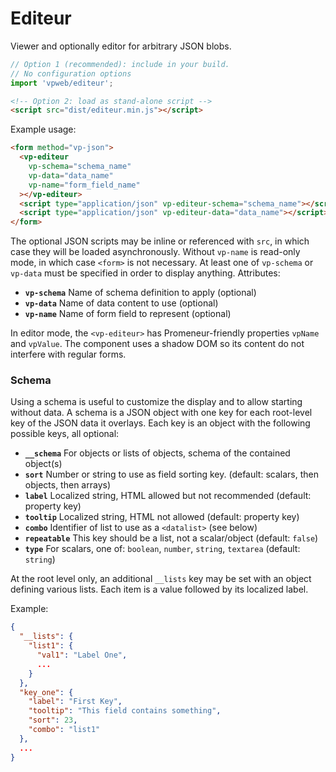 # Editeur

Viewer and optionally editor for arbitrary JSON blobs.

```js
// Option 1 (recommended): include in your build.
// No configuration options
import 'vpweb/editeur';
```

```html
<!-- Option 2: load as stand-alone script -->
<script src="dist/editeur.min.js"></script>
```

Example usage:

```html
<form method="vp-json">
  <vp-editeur
    vp-schema="schema_name"
    vp-data="data_name"
    vp-name="form_field_name"
  ></vp-editeur>
  <script type="application/json" vp-editeur-schema="schema_name"></script>
  <script type="application/json" vp-editeur-data="data_name"></script>
</form>
```

The optional JSON scripts may be inline or referenced with `src`, in which case they will be loaded asynchronously.  Without `vp-name` is read-only mode, in which case `<form>` is not necessary.  At least one of `vp-schema` or `vp-data` must be specified in order to display anything.  Attributes:

* **`vp-schema`** Name of schema definition to apply (optional)
* **`vp-data`** Name of data content to use (optional)
* **`vp-name`** Name of form field to represent (optional)

In editor mode, the `<vp-editeur>` has Promeneur-friendly properties `vpName` and `vpValue`.  The component uses a shadow DOM so its content do not interfere with regular forms.

### Schema

Using a schema is useful to customize the display and to allow starting without data.  A schema is a JSON object with one key for each root-level key of the JSON data it overlays.  Each key is an object with the following possible keys, all optional:

* **`__schema`** For objects or lists of objects, schema of the contained object(s)
* **`sort`** Number or string to use as field sorting key. (default: scalars, then objects, then arrays)
* **`label`** Localized string, HTML allowed but not recommended (default: property key)
* **`tooltip`** Localized string, HTML not allowed (default: property key)
* **`combo`** Identifier of list to use as a `<datalist>` (see below)
* **`repeatable`** This key should be a list, not a scalar/object (default: `false`)
* **`type`** For scalars, one of: `boolean`, `number`, `string`, `textarea` (default: `string`)

At the root level only, an additional `__lists` key may be set with an object defining various lists.  Each item is a value followed by its localized label.

Example:

```json
{
  "__lists": {
    "list1": {
      "val1": "Label One",
      ...
    }
  },
  "key_one": {
    "label": "First Key",
    "tooltip": "This field contains something",
    "sort": 23,
    "combo": "list1"
  },
  ...
}
```

<!-- BEGIN DOC-COMMENT H2 js/editeur.js -->
<!-- END DOC-COMMENT -->

